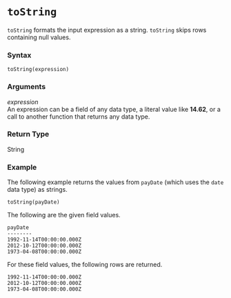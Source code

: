 # `toString`<a name="toString-function"></a>

`toString` formats the input expression as a string\. `toString` skips rows containing null values\.

### Syntax<a name="toString-function-syntax"></a>

```
toString(expression)
```

### Arguments<a name="toString-function-arguments"></a>

 *expression*   
 An expression can be a field of any data type, a literal value like **14\.62**, or a call to another function that returns any data type\.

### Return Type<a name="toString-function-return-type"></a>

String

### Example<a name="toString-function-example"></a>

The following example returns the values from `payDate` \(which uses the `date` data type\) as strings\.

```
toString(payDate)
```

The following are the given field values\.

```
payDate
--------
1992-11-14T00:00:00.000Z
2012-10-12T00:00:00.000Z
1973-04-08T00:00:00.000Z
```

For these field values, the following rows are returned\.

```
1992-11-14T00:00:00.000Z
2012-10-12T00:00:00.000Z
1973-04-08T00:00:00.000Z
```